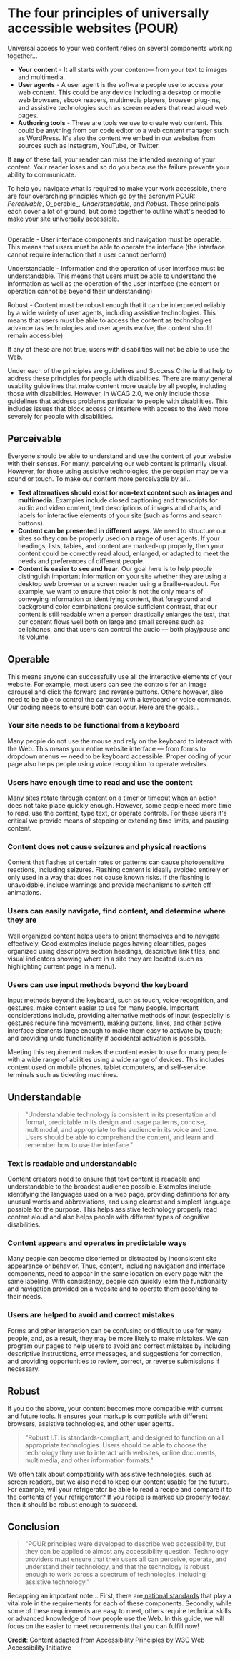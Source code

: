 # The four principles of universally accessible websites \(POUR\)

Universal access to your web content relies on several components working together...

* **Your content** - It all starts with your content— from your text to images and multimedia.
* **User agents** - A user agent is the software people use to access your web content. This could be any device including a desktop or mobile web browsers, ebook readers, multimedia players, browser plug-ins, and assistive technologies such as screen readers that read aloud web pages.
* **Authoring tools** - These are tools we use to create web content. This could be anything from our code editor to a web content manager such as WordPress. It's also the content we embed in our websites from sources such as Instagram, YouTube, or Twitter. 

If **any** of these fail, your reader can miss the intended meaning of your content. Your reader loses and so do you because the failure prevents your ability to communicate.

To help you navigate what is required to make your work accessible, there are four overarching principles which go by the acronym POUR: _Perceivable_, O_perable_, _Understandable_, and _Robust_. These principals each cover a lot of ground, but come together to outline what's needed to make your site universally accessible.

------

Operable - User interface components and navigation must be operable. This means that users must be able to operate the interface \(the interface cannot require interaction that a user cannot perform\)

Understandable - Information and the operation of user interface must be understandable. This means that users must be able to understand the information as well as the operation of the user interface \(the content or operation cannot be beyond their understanding\)

Robust - Content must be robust enough that it can be interpreted reliably by a wide variety of user agents, including assistive technologies. This means that users must be able to access the content as technologies advance \(as technologies and user agents evolve, the content should remain accessible\)

If any of these are not true, users with disabilities will not be able to use the Web.

Under each of the principles are guidelines and Success Criteria that help to address these principles for people with disabilities. There are many general usability guidelines that make content more usable by all people, including those with disabilities. However, in WCAG 2.0, we only include those guidelines that address problems particular to people with disabilities. This includes issues that block access or interfere with access to the Web more severely for people with disabilities.

## Perceivable

Everyone should be able to understand and use the content of your website with their senses. For many, perceiving our web content is primarily visual. However, for those using assistive technologies, the perception may be via sound or touch. To make our content more perceivable by all...

* **Text alternatives should exist for non-text content such as images and multimedia**. Examples include closed captioning and transcripts for audio and video content, text descriptions of images and charts, and labels for interactive elements of your site \(such as forms and search buttons\).
* **Content can be presented in different ways**. We need to structure our sites so they can be properly used on a range of user agents. If your headings, lists, tables, and content are marked-up properly, then your content could be correctly read aloud, enlarged, or adapted to meet the needs and preferences of different people.
* **Content is easier to see and hear**. Our goal here is to help people distinguish important information on your site whether they are using a desktop web browser or a screen reader using a Braille-readout. For example, we want to ensure that color is not the only means of conveying information or identifying content, that foreground and background color combinations provide sufficient contrast, that our content is still readable when a person drastically enlarges the text, that our content flows well both on large and small screens such as cellphones, and that users can control the audio — both play/pause and its volume.

## Operable 

This means anyone can successfully use all the interactive elements of your website. For example, most users can see the controls for an image carousel and click the forward and reverse buttons. Others however, also need to be able to control the carousel with a keyboard or voice commands. Our coding needs to ensure both can occur. Here are the goals...

### Your site needs to be functional from a keyboard

Many people do not use the mouse and rely on the keyboard to interact with the Web. This means your entire website interface — from forms to dropdown menus — need to be keyboard accessible. Proper coding of your page also helps people using voice recognition to operate websites.

### Users have enough time to read and use the content

Many sites rotate through content on a timer or timeout when an action does not take place quickly enough. However, some people need more time to read, use the content, type text, or operate controls. For these users it's critical we provide means of stopping or extending time limits, and pausing content.

### Content does not cause seizures and physical reactions

Content that flashes at certain rates or patterns can cause photosensitive reactions, including seizures. Flashing content is ideally avoided entirely or only used in a way that does not cause known risks. If the flashing is unavoidable, include warnings and provide mechanisms to switch off animations.

### Users can easily navigate, find content, and determine where they are

Well organized content helps users to orient themselves and to navigate effectively. Good examples include pages having clear titles, pages organized using descriptive section headings, descriptive link titles, and visual indicators showing where in a site they are located \(such as highlighting current page in a menu\).

### Users can use input methods beyond the keyboard

Input methods beyond the keyboard, such as touch, voice recognition, and gestures, make content easier to use for many people. Important considerations include, providing alternative methods of input \(especially is gestures require fine movement\), making buttons, links, and other active interface elements large enough to make them easy to activate by touch; and providing undo functionality if accidental activation is possible.

Meeting this requirement makes the content easier to use for many people with a wide range of abilities using a wide range of devices. This includes content used on mobile phones, tablet computers, and self-service terminals such as ticketing machines.

## Understandable 

> "Understandable technology is consistent in its presentation and format, predictable in its design and usage patterns, concise, multimodal, and appropriate to the audience in its voice and tone. Users should be able to comprehend the content, and learn and remember how to use the interface."

### Text is readable and understandable

Content creators need to ensure that text content is readable and understandable to the broadest audience possible. Examples include identifying the languages used on a web page, providing definitions for any unusual words and abbreviations, and using clearest and simplest language possible for the purpose. This helps assistive technology properly read content aloud and also helps people with different types of cognitive disabilities.

### Content appears and operates in predictable ways

Many people can become disoriented or distracted by inconsistent site appearance or behavior. Thus, content, including navigation and interface components, need to appear in the same location on every page with the same labeling. With consistency, people can quickly learn the functionality and navigation provided on a website and to operate them according to their needs.

### Users are helped to avoid and correct mistakes

Forms and other interaction can be confusing or difficult to use for many people, and, as a result, they may be more likely to make mistakes. We can program our pages to help users to avoid and correct mistakes by including descriptive instructions, error messages, and suggestions for correction, and providing opportunities to review, correct, or reverse submissions if necessary.

## Robust 

If you do the above, your content becomes more compatible with current and future tools. It ensures your markup is compatible with different browsers, assistive technologies, and other user agents. 

> "Robust I.T. is standards-compliant, and designed to function on all appropriate technologies. Users should be able to choose the technology they use to interact with websites, online documents, multimedia, and other information formats."

We often talk about compatibility with assistive technologies, such as screen readers, but we also need to keep our content usable for the future. For example, will your refrigerator be able to read a recipe and compare it to the contents of your refrigerator? If you recipe is marked up properly today, then it should be robust enough to succeed.

## Conclusion

> "POUR principles were developed to describe web accessibility, but they can be applied to almost any accessibility question. Technology providers must ensure that their users all can perceive, operate, and understand their technology, and that the technology is robust enough to work across a spectrum of technologies, including assistive technology."

Recapping an important note... First, there are[ national standards](https://www.w3.org/TR/WCAG21/) that play a vital role in the requirements for each of these components. Secondly, while some of these requirements are easy to meet, others require technical skills or advanced knowledge of how people use the Web. In this guide, we will focus on the easier to meet requirements that you can fulfill now!



**Credit**: Content adapted from [Accessibility Principles](https://www.w3.org/WAI/fundamentals/accessibility-principles/) by W3C Web Accessibility Initiative

